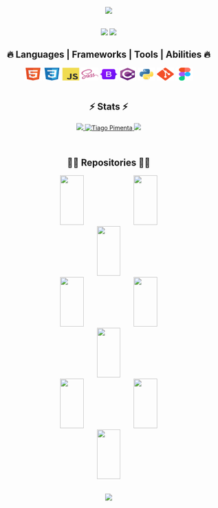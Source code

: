 <p align="center">
<img src="https://capsule-render.vercel.app/api?type=waving&align=center&height=200&text=welcome%20to%20my%20 github!&fontSize=50&fontColor=fff&animation=twinkling&color=0:000000,30:003e77,60:003e77,100:000000)" />
  </p>
<br>
<div align="center">
  <a href = "mailto:tiagopimenta.ata@gmail.com"><img src="https://img.shields.io/badge/-Gmail-%23333?style=for-the-badge&logo=gmail&logoColor=white" target="_blank"></a>
  <a href="https://www.linkedin.com/in/tiago-o-pimenta" target="_blank"><img src="https://img.shields.io/badge/-LinkedIn-%230077B5?style=for-the-badge&logo=linkedin&logoColor=white" target="_blank"></a> 
</div>  

<h2 align="center">🔥 Languages | Frameworks | Tools | Abilities 🔥</h2>
<div style="display: inline_block" align="center">
  <img align="center" alt="pimenta-html" height="30" width="40" src="https://raw.githubusercontent.com/devicons/devicon/master/icons/html5/html5-original.svg">
  <img align="center" alt="pimenta-CSS" height="30" width="40" src="https://raw.githubusercontent.com/devicons/devicon/master/icons/css3/css3-original.svg">
  <img align="center" alt="pimenta-Javascript" height="30" width="40" src="https://raw.githubusercontent.com/devicons/devicon/master/icons/javascript/javascript-original.svg">  
  <img align="center" alt="pimenta-Sass" height="30" width="40" src="https://raw.githubusercontent.com/devicons/devicon/master/icons/sass/sass-original.svg">  
  <img align="center" alt="pimenta-Bootstrap" height="30" width="40" src="https://raw.githubusercontent.com/devicons/devicon/master/icons/bootstrap/bootstrap-original.svg" />
  <img align="center" alt="pimenta-Csharp" height="30" width="40" src="https://raw.githubusercontent.com/devicons/devicon/master/icons/csharp/csharp-original.svg" />
  <img align="center" alt="pimenta-Python" height="30" width="40" src="https://raw.githubusercontent.com/devicons/devicon/master/icons/python/python-original.svg">
  <img align="center" alt="pimenta-git" height="30" width="40" src="https://raw.githubusercontent.com/devicons/devicon/master/icons/git/git-original.svg">
    <img align="center" alt="pimenta-figma" height="30" width="40" src="https://raw.githubusercontent.com/devicons/devicon/master/icons/figma/figma-original.svg" />
  </div>

<br>
<h2 align="center">⚡ Stats ⚡</h2>
<p align=center>
      <a href="https://github.com/tipimenta/github-readme-stats">
      <img  width=33% src="https://github-readme-stats.vercel.app/api?username=tipimenta&show_icons=true&theme=react&border_color=61dafb&hide_border=true" />
    </a>
     <a href="https://github.com/denvercoder1/github-readme-stats">
      <img width=35% src="https://streak-stats.demolab.com/?user=tipimenta&theme=react&border=61dafb&hide_border=true" alt="Tiago Pimenta" />
    </a>
    <a href="https://github.com/tipimenta/github-readme-stats">
      <img width=25.2% src="https://github-readme-stats.vercel.app/api/top-langs/?username=tipimenta&hide=c%23,powershell,Mathematica,Ruby,Objective-C,Objective-C%2b%2b,Cuda&title_color=61dafb&text_color=ffffff&icon_color=61dafb&bg_color=20232a&langs_count=8&layout=compact&border_color=61dafb&hide_border=true&size_weight=0.5&count_weight=0.5" />
    </a>
  <br>
</p>
<br>
<h2 align="center">👨‍💻 Repositories 👨‍💻</h2>
<div width="100%" align="center">
  <a href="https://github.com/zumrudu-anka/Algorithms" title="Algorithms"><img width=33% height="115" src="https://github-readme-stats.vercel.app/api/pin/?username=zumrudu-anka&repo=Algorithms&theme=react&border_color=61dafb&border_radius=10"></a>
  <a href="https://github.com/zumrudu-anka/DataStructures" title="Data Structures"><img width=33% height="115" src="https://github-readme-stats.vercel.app/api/pin/?username=zumrudu-anka&repo=DataStructures&theme=react&border_color=61dafb&border_radius=10"></a>
  <a href="https://github.com/zumrudu-anka/DataStructures" title="Data Structures"><img width=33% height="115" src="https://github-readme-stats.vercel.app/api/pin/?username=zumrudu-anka&repo=DataStructures&theme=react&border_color=61dafb&border_radius=10"></a>
</div>
<div width="100%" align="center">
  <a href="https://github.com/zumrudu-anka/Algorithms" title="Algorithms"><img width=33% height="115" src="https://github-readme-stats.vercel.app/api/pin/?username=zumrudu-anka&repo=Algorithms&theme=react&border_color=61dafb&border_radius=10"></a>
  <a href="https://github.com/zumrudu-anka/DataStructures" title="Data Structures"><img width=33% height="115" src="https://github-readme-stats.vercel.app/api/pin/?username=zumrudu-anka&repo=DataStructures&theme=react&border_color=61dafb&border_radius=10"></a>
  <a href="https://github.com/zumrudu-anka/DataStructures" title="Data Structures"><img width=33% height="115" src="https://github-readme-stats.vercel.app/api/pin/?username=zumrudu-anka&repo=DataStructures&theme=react&border_color=61dafb&border_radius=10"></a>
</div>
<div width="100%" align="center">
  <a href="https://github.com/zumrudu-anka/Algorithms" title="Algorithms"><img width=33% height="115" src="https://github-readme-stats.vercel.app/api/pin/?username=zumrudu-anka&repo=Algorithms&theme=react&border_color=61dafb&border_radius=10"></a>
  <a href="https://github.com/zumrudu-anka/DataStructures" title="Data Structures"><img width=33% height="115" src="https://github-readme-stats.vercel.app/api/pin/?username=zumrudu-anka&repo=DataStructures&theme=react&border_color=61dafb&border_radius=10"></a>
  <a href="https://github.com/zumrudu-anka/DataStructures" title="Data Structures"><img width=33% height="115" src="https://github-readme-stats.vercel.app/api/pin/?username=zumrudu-anka&repo=DataStructures&theme=react&border_color=61dafb&border_radius=10"></a>
</div>
</div>

<br>
<p align="center">
<img src="https://capsule-render.vercel.app/api?type=waving&height=140&fontSize=50&fontColor=fff&animation=twinkling&section=footer&color=0:000000,30:003e77,60:003e77,100:000000)" />
</p>
 

